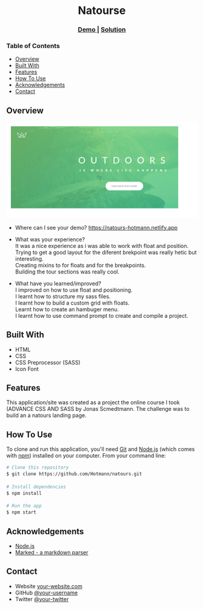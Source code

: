 <!-- Please update value in the {}  -->

<h1 align="center">Natourse</h1>

<div align="center">
  <h3>
    <a href="https://natours-hotmann.netlify.app">
      Demo
    </a>
    <span> | </span>
    <a href="https://github.com/Hotmann/natours.git">
      Solution
    </a>
  </h3>
</div>

<!-- TABLE OF CONTENTS -->

### Table of Contents

- [Overview](#overview)
- [Built With](#built-with)
- [Features](#features)
- [How To Use](#how-to-use)
- [Acknowledgements](#acknowledgements)
- [Contact](#contact)

<!-- OVERVIEW -->

## Overview

![screenshot](/natours.png)

- Where can I see your demo?
  https://natours-hotmann.netlify.app

- What was your experience?  
  It was a nice experience as i was able to work with float and position.  
  Trying to get a good layout for the diferent brekpoint was really hetic but interesting.  
  Creating mixins to for floats and for the breakpoints.  
  Building the tour sections was really cool.

- What have you learned/improved?  
  I improved on how to use float and positioning.  
  I learnt how to structure my sass files.  
  I learnt how to build a custom grid with floats.  
  Learnt how to create an hambuger menu.  
  I learnt how to use command prompt to create and compile a project.

## Built With

- HTML
- CSS
- CSS Preprocessor (SASS)
- Icon Font

## Features

<!-- List the features of your application or follow the template. Don't share the figma file here :) -->

This application/site was created as a project the online course I took (ADVANCE CSS AND SASS by Jonas Scmedtmann. The challenge was to build an a natours landing page.

## How To Use

<!-- Example: -->

To clone and run this application, you'll need [Git](https://git-scm.com) and [Node.js](https://nodejs.org/en/download/) (which comes with [npm](http://npmjs.com)) installed on your computer. From your command line:

```bash
# Clone this repository
$ git clone https://github.com/Hotmann/natours.git

# Install dependencies
$ npm install

# Run the app
$ npm start
```

## Acknowledgements

<!-- This section should list any articles or add-ons/plugins that helps you to complete the project. This is optional but it will help you in the future. For example -->

- [Node.js](https://nodejs.org/)
- [Marked - a markdown parser](https://github.com/chjj/marked)

## Contact

- Website [your-website.com](https://{your-web-site-link})
- GitHub [@your-username](https://github.com/Hotmann)
- Twitter [@your-twitter](https://twitter.com/_Hotmann)
